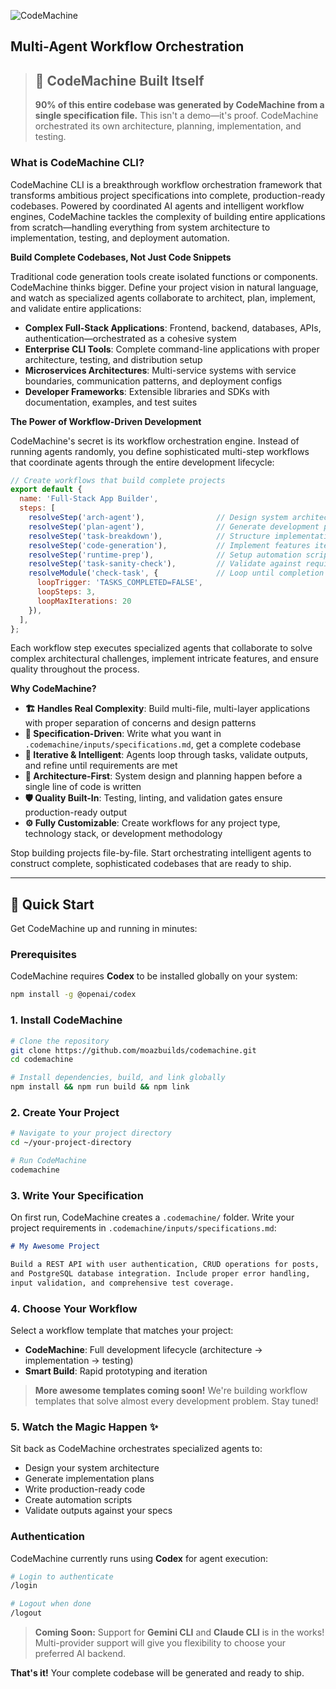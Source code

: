 ![CodeMachine](https://raw.githubusercontent.com/moazbuilds/codemachine/main/.github/CodeMachine.png)

## Multi-Agent Workflow Orchestration

> ## 🚀 **CodeMachine Built Itself**
> **90% of this entire codebase was generated by CodeMachine from a single specification file.**
> This isn't a demo—it's proof. CodeMachine orchestrated its own architecture, planning, implementation, and testing.

### What is CodeMachine CLI?

CodeMachine CLI is a breakthrough workflow orchestration framework that transforms ambitious project specifications into complete, production-ready codebases. Powered by coordinated AI agents and intelligent workflow engines, CodeMachine tackles the complexity of building entire applications from scratch—handling everything from system architecture to implementation, testing, and deployment automation.

**Build Complete Codebases, Not Just Code Snippets**

Traditional code generation tools create isolated functions or components. CodeMachine thinks bigger. Define your project vision in natural language, and watch as specialized agents collaborate to architect, plan, implement, and validate entire applications:

- **Complex Full-Stack Applications**: Frontend, backend, databases, APIs, authentication—orchestrated as a cohesive system
- **Enterprise CLI Tools**: Complete command-line applications with proper architecture, testing, and distribution setup
- **Microservices Architectures**: Multi-service systems with service boundaries, communication patterns, and deployment configs
- **Developer Frameworks**: Extensible libraries and SDKs with documentation, examples, and test suites

**The Power of Workflow-Driven Development**

CodeMachine's secret is its workflow orchestration engine. Instead of running agents randomly, you define sophisticated multi-step workflows that coordinate agents through the entire development lifecycle:

```javascript
// Create workflows that build complete projects
export default {
  name: 'Full-Stack App Builder',
  steps: [
    resolveStep('arch-agent'),                // Design system architecture
    resolveStep('plan-agent'),                // Generate development plan
    resolveStep('task-breakdown'),            // Structure implementation tasks
    resolveStep('code-generation'),           // Implement features iteratively
    resolveStep('runtime-prep'),              // Setup automation scripts
    resolveStep('task-sanity-check'),         // Validate against requirements
    resolveModule('check-task', {             // Loop until completion
      loopTrigger: 'TASKS_COMPLETED=FALSE',
      loopSteps: 3,
      loopMaxIterations: 20
    }),
  ],
};
```

Each workflow step executes specialized agents that collaborate to solve complex architectural challenges, implement intricate features, and ensure quality throughout the process.

**Why CodeMachine?**

- **🏗️ Handles Real Complexity**: Build multi-file, multi-layer applications with proper separation of concerns and design patterns
- **🎯 Specification-Driven**: Write what you want in `.codemachine/inputs/specifications.md`, get a complete codebase
- **🔄 Iterative & Intelligent**: Agents loop through tasks, validate outputs, and refine until requirements are met
- **📐 Architecture-First**: System design and planning happen before a single line of code is written
- **🛡️ Quality Built-In**: Testing, linting, and validation gates ensure production-ready output
- **⚙️ Fully Customizable**: Create workflows for any project type, technology stack, or development methodology

Stop building projects file-by-file. Start orchestrating intelligent agents to construct complete, sophisticated codebases that are ready to ship.

---

## 🚀 Quick Start

Get CodeMachine up and running in minutes:

### Prerequisites

CodeMachine requires **Codex** to be installed globally on your system:

```bash
npm install -g @openai/codex
```

### 1. Install CodeMachine

```bash
# Clone the repository
git clone https://github.com/moazbuilds/codemachine.git
cd codemachine

# Install dependencies, build, and link globally
npm install && npm run build && npm link
```

### 2. Create Your Project

```bash
# Navigate to your project directory
cd ~/your-project-directory

# Run CodeMachine
codemachine
```

### 3. Write Your Specification

On first run, CodeMachine creates a `.codemachine/` folder. Write your project requirements in `.codemachine/inputs/specifications.md`:

```markdown
# My Awesome Project

Build a REST API with user authentication, CRUD operations for posts,
and PostgreSQL database integration. Include proper error handling,
input validation, and comprehensive test coverage.
```

### 4. Choose Your Workflow

Select a workflow template that matches your project:
- **CodeMachine**: Full development lifecycle (architecture → implementation → testing)
- **Smart Build**: Rapid prototyping and iteration

> **More awesome templates coming soon!** We're building workflow templates that solve almost every development problem. Stay tuned!

### 5. Watch the Magic Happen ✨

Sit back as CodeMachine orchestrates specialized agents to:
- Design your system architecture
- Generate implementation plans
- Write production-ready code
- Create automation scripts
- Validate outputs against your specs

### Authentication

CodeMachine currently runs using **Codex** for agent execution:

```bash
# Login to authenticate
/login

# Logout when done
/logout
```

> **Coming Soon:** Support for **Gemini CLI** and **Claude CLI** is in the works! Multi-provider support will give you flexibility to choose your preferred AI backend.

**That's it!** Your complete codebase will be generated and ready to ship.
